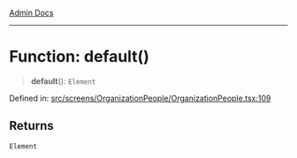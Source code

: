 [Admin Docs](/)

---

# Function: default()

> **default**(): `Element`

Defined in: [src/screens/OrganizationPeople/OrganizationPeople.tsx:109](https://github.com/PalisadoesFoundation/talawa-admin/blob/main/src/screens/OrganizationPeople/OrganizationPeople.tsx#L109)

## Returns

`Element`
